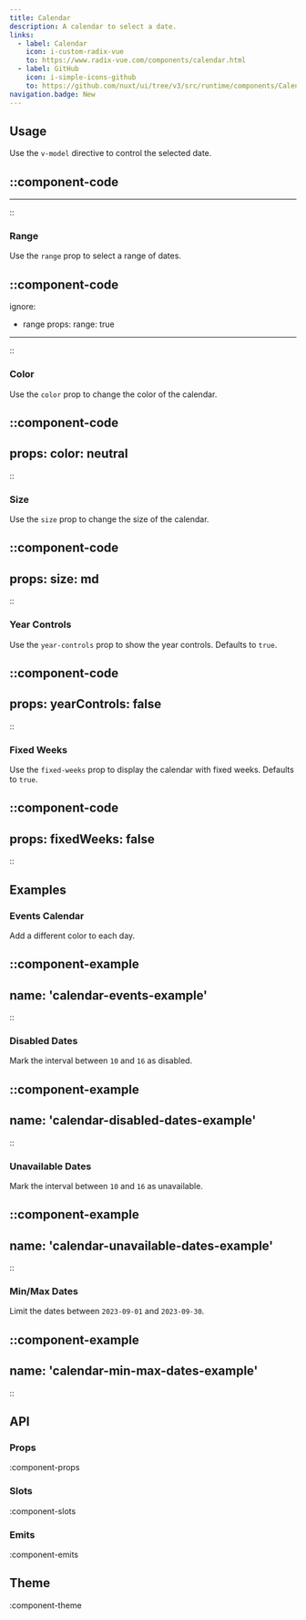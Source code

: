 ```yaml
---
title: Calendar
description: A calendar to select a date.
links:
  - label: Calendar
    icon: i-custom-radix-vue
    to: https://www.radix-vue.com/components/calendar.html
  - label: GitHub
    icon: i-simple-icons-github
    to: https://github.com/nuxt/ui/tree/v3/src/runtime/components/Calendar.vue
navigation.badge: New
---
```


## Usage

Use the `v-model` directive to control the selected date.

::component-code
---
---
::

### Range

Use the `range` prop to select a range of dates.

::component-code
---
ignore:
  - range
props:
  range: true
---
::

### Color

Use the `color` prop to change the color of the calendar.

::component-code
---
props:
  color: neutral
---
::

### Size

Use the `size` prop to change the size of the calendar.

::component-code
---
props:
  size: md
---
::

### Year Controls

Use the `year-controls` prop to show the year controls. Defaults to `true`.

::component-code
---
props:
  yearControls: false
---
::

### Fixed Weeks

Use the `fixed-weeks` prop to display the calendar with fixed weeks. Defaults to `true`.

::component-code
---
props:
  fixedWeeks: false
---
::

## Examples

### Events Calendar

Add a different color to each day.

::component-example
---
name: 'calendar-events-example'
---
::

### Disabled Dates

Mark the interval between `10` and `16` as disabled.

::component-example
---
name: 'calendar-disabled-dates-example'
---
::

### Unavailable Dates

Mark the interval between `10` and `16` as unavailable.

::component-example
---
name: 'calendar-unavailable-dates-example'
---
::

### Min/Max Dates

Limit the dates between `2023-09-01` and `2023-09-30`.

::component-example
---
name: 'calendar-min-max-dates-example'
---
::

## API

### Props

:component-props

### Slots

:component-slots

### Emits

:component-emits

## Theme

:component-theme
